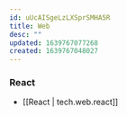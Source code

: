 ```yaml
---
id: uUcAISgeLzLXSprSMHA5R
title: Web
desc: ""
updated: 1639767077268
created: 1639767048027
---
```


### React

- [[React | tech.web.react]]
